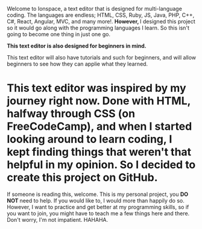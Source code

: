 
<P> Welcome to Ionspace, a text editor that is designed for multi-language coding. The languages are endless; HTML, CSS, Ruby, JS, Java, PHP, C++, C#, React, Angular, MVC, and many more!. <b> However, </b> I designed this project so it would go along with the programming languages I learn. So this isn't going to become one thing in just one go. </p>

<p> <b> This text editor is also designed for beginners in mind. </b> </p>

<p> This text editor will also have tutorials and such for beginners, and will allow beginners to see how they can applie what they learned. </p>

<h1> This text editor was inspired by my journey right now. Done with HTML, halfway through CSS (on FreeCodeCamp), and when I started looking around to learn coding, I kept finding things that weren't that helpful in my opinion. So I decided to create this project on GitHub. </h1>

<p> If someone is reading this, welcome. This is my personal project, you <b> DO NOT </b> need to help. If you would like to, I would more than happily do so. However, I want to practice and get better at my programming skills, so if you want to join, you might have to teach me a few things here and there. Don't worry, I'm not impatient. HAHAHA. </p>
